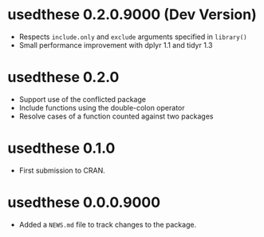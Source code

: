 # usedthese 0.2.0.9000 (Dev Version)

* Respects `include.only` and `exclude` arguments specified in `library()`
* Small performance improvement with dplyr 1.1 and tidyr 1.3

# usedthese 0.2.0

* Support use of the conflicted package
* Include functions using the double-colon operator
* Resolve cases of a function counted against two packages

# usedthese 0.1.0

* First submission to CRAN.

# usedthese 0.0.0.9000

* Added a `NEWS.md` file to track changes to the package.
